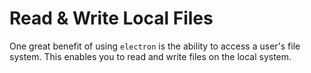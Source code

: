 # Read & Write Local Files

One great benefit of using `electron` is the ability to access a user's file system. This enables you to read and write files on the local system. 

